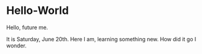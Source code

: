 # Hello-World

Hello, future me.

It is Saturday, June 20th. Here I am, learning something new. How did it go I wonder.
